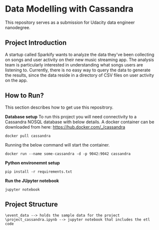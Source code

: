 # Data Modelling with Cassandra

This repository serves as a submission for Udacity data engineer nanodegree.

## Project Introduction
A startup called Sparkify wants to analyze the data they've been collecting on songs and user activity on their new music streaming app. The analysis team is particularly interested in understanding what songs users are listening to. Currently, there is no easy way to query the data to generate the results, since the data reside in a directory of CSV files on user activity on the app.

## How to Run?

This section describes how to get use this repositrory.

**Database setup**
To run this project you will need connectivity to a Cassandra NOSQL database with below details.
A docker container can be downloaded from here: https://hub.docker.com/_/cassandra
```
docker pull cassandra
```
Running the below command will start the container.
```
docker run --name some-cassandra -d -p 9042:9042 cassandra
```

**Python environemnt setup**
```
pip install -r requirements.txt
```

**Run the JUpyter notebook**
```
jupyter notebook
```

## Project Structure
```
\event_data --> holds the sample data for the project
\project_cassandra.ipynb --> jupyter notebook that includes the etl code
```
